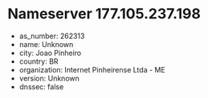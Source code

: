# Nameserver 177.105.237.198

* as_number: 262313
* name: Unknown
* city: Joao Pinheiro
* country: BR
* organization: Internet Pinheirense Ltda - ME
* version: Unknown
* dnssec: false
